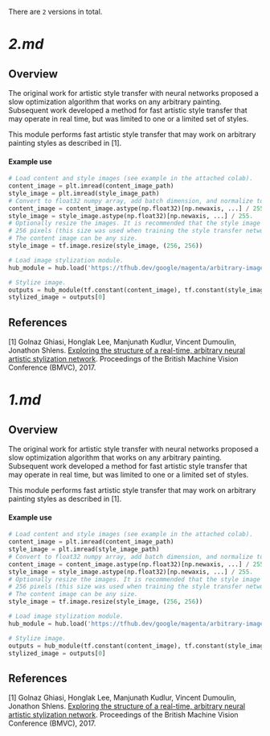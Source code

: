 There are `2` versions in total.

# _2.md_
## Overview

The original work for artistic style transfer with neural networks proposed a
slow optimization algorithm that works on any arbitrary painting. Subsequent
work developed a method for fast artistic style transfer that may operate in
real time, but was limited to one or a limited set of styles.

This module performs fast artistic style transfer that may work on arbitrary
painting styles as described in [1].

#### Example use

```python
# Load content and style images (see example in the attached colab).
content_image = plt.imread(content_image_path)
style_image = plt.imread(style_image_path)
# Convert to float32 numpy array, add batch dimension, and normalize to range [0, 1]. Example using numpy:
content_image = content_image.astype(np.float32)[np.newaxis, ...] / 255.
style_image = style_image.astype(np.float32)[np.newaxis, ...] / 255.
# Optionally resize the images. It is recommended that the style image is about
# 256 pixels (this size was used when training the style transfer network).
# The content image can be any size.
style_image = tf.image.resize(style_image, (256, 256))

# Load image stylization module.
hub_module = hub.load('https://tfhub.dev/google/magenta/arbitrary-image-stylization-v1-256/2')

# Stylize image.
outputs = hub_module(tf.constant(content_image), tf.constant(style_image))
stylized_image = outputs[0]
```

## References

[1] Golnaz Ghiasi, Honglak Lee, Manjunath Kudlur, Vincent Dumoulin, Jonathon
Shlens. [Exploring the structure of a real-time, arbitrary neural artistic
stylization network](https://arxiv.org/abs/1705.06830). Proceedings of the
British Machine Vision Conference (BMVC), 2017.

# _1.md_
## Overview

The original work for artistic style transfer with neural networks proposed a
slow optimization algorithm that works on any arbitrary painting. Subsequent
work developed a method for fast artistic style transfer that may operate in
real time, but was limited to one or a limited set of styles.

This module performs fast artistic style transfer that may work on arbitrary
painting styles as described in [1].

#### Example use

```python
# Load content and style images (see example in the attached colab).
content_image = plt.imread(content_image_path)
style_image = plt.imread(style_image_path)
# Convert to float32 numpy array, add batch dimension, and normalize to range [0, 1]. Example using numpy:
content_image = content_image.astype(np.float32)[np.newaxis, ...] / 255.
style_image = style_image.astype(np.float32)[np.newaxis, ...] / 255.
# Optionally resize the images. It is recommended that the style image is about
# 256 pixels (this size was used when training the style transfer network).
# The content image can be any size.
style_image = tf.image.resize(style_image, (256, 256))

# Load image stylization module.
hub_module = hub.load('https://tfhub.dev/google/magenta/arbitrary-image-stylization-v1-256/1')

# Stylize image.
outputs = hub_module(tf.constant(content_image), tf.constant(style_image))
stylized_image = outputs[0]
```

## References

[1] Golnaz Ghiasi, Honglak Lee, Manjunath Kudlur, Vincent Dumoulin, Jonathon
Shlens. [Exploring the structure of a real-time, arbitrary neural artistic
stylization network](https://arxiv.org/abs/1705.06830). Proceedings of the
British Machine Vision Conference (BMVC), 2017.